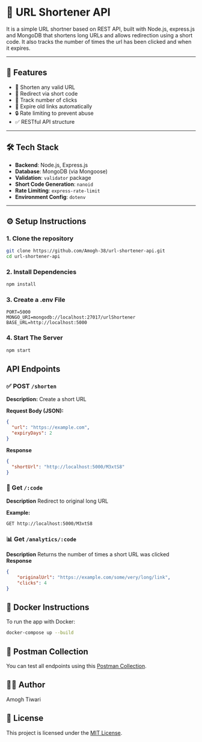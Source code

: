 # 🔗 URL Shortener API

It is a simple URL shortner based on REST API, built with Node.js, express.js and MongoDB that shortens long URLs and allows redirection using a short code. It also tracks the number of times the url has been clicked and when it expires.

---

## 🚀 Features

- 🔗 Shorten any valid URL
- 🔁 Redirect via short code
- 🧮 Track number of clicks
- 🧼 Expire old links automatically
- 🔒 Rate limiting to prevent abuse
- ✅ RESTful API structure

---

## 🛠 Tech Stack

- **Backend**: Node.js, Express.js
- **Database**: MongoDB (via Mongoose)
- **Validation**: `validator` package
- **Short Code Generation**: `nanoid`
- **Rate Limiting**: `express-rate-limit`
- **Environment Config**: `dotenv`

---

## ⚙️ Setup Instructions

### 1. Clone the repository
```bash
git clone https://github.com/Amogh-38/url-shortener-api.git
cd url-shortener-api
```
### 2. Install Dependencies
```bash
npm install
```
### 3. Create a .env File
```env
PORT=5000
MONGO_URI=mongodb://localhost:27017/urlShortener
BASE_URL=http://localhost:5000
```
### 4. Start The Server
```bash
npm start
```
## API Endpoints

### ✅ POST `/shorten`

**Description:** Create a short URL

**Request Body (JSON):**
```json
{
  "url": "https://example.com",
  "expiryDays": 2
}
```
**Response**
```json
{
  "shortUrl": "http://localhost:5000/M3xtS8"
}
```

### 🔁 Get `/:code`

**Description** Redirect to original long URL

**Example:**
```
GET http://localhost:5000/M3xtS8
```

### 📊 Get `/analytics/:code`

**Description** Returns the number of times a short URL was clicked
**Response**
```json
{
    "originalUrl": "https://example.com/some/very/long/link",
    "clicks": 4
}
```

## 🐳 Docker Instructions

To run the app with Docker:

```bash
docker-compose up --build
```


## 🧪 Postman Collection

You can test all endpoints using this [Postman Collection](./PostmanCollection/url-shortener.postman_collection.json).

## 👨‍💻 Author
Amogh Tiwari

## 📄 License

This project is licensed under the [MIT License](./LICENSE).